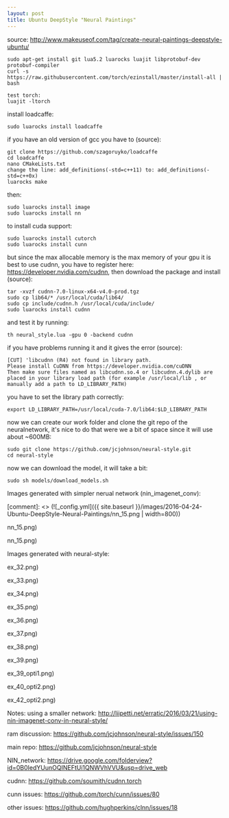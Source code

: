 ```yaml
---
layout: post
title: Ubuntu DeepStyle "Neural Paintings"
---
```


source: http://www.makeuseof.com/tag/create-neural-paintings-deepstyle-ubuntu/

    sudo apt-get install git lua5.2 luarocks luajit libprotobuf-dev protobuf-compiler
    curl -s https://raw.githubusercontent.com/torch/ezinstall/master/install-all | bash

    test torch:
    luajit -ltorch

install loadcaffe:

    sudo luarocks install loadcaffe

if you have an old version of gcc you have to (source):

    git clone https://github.com/szagoruyko/loadcaffe
    cd loadcaffe
    nano CMakeLists.txt
    change the line: add_definitions(-std=c++11) to: add_definitions(-std=c++0x)
    luarocks make

then:

    sudo luarocks install image
    sudo luarocks install nn

to install cuda support:

    sudo luarocks install cutorch
    sudo luarocks install cunn

but since the max allocable memory is the max memory of your gpu it is best to use cudnn, you have to register here: https://developer.nvidia.com/cudnn, then download the package and install (source):

    tar -xvzf cudnn-7.0-linux-x64-v4.0-prod.tgz
    sudo cp lib64/* /usr/local/cuda/lib64/
    sudo cp include/cudnn.h /usr/local/cuda/include/
    sudo luarocks install cudnn

and test it by running:

    th neural_style.lua -gpu 0 -backend cudnn

if you have problems running it and it gives the error (source):

    [CUT] 'libcudnn (R4) not found in library path.
    Please install CuDNN from https://developer.nvidia.com/cuDNN
    Then make sure files named as libcudnn.so.4 or libcudnn.4.dylib are placed in your library load path (for example /usr/local/lib , or manually add a path to LD_LIBRARY_PATH)

you have to set the library path correctly:

    export LD_LIBRARY_PATH=/usr/local/cuda-7.0/lib64:$LD_LIBRARY_PATH

now we can create our work folder and clone the git repo of the neuralnetwork,
it's nice to do that were we a bit of space since it will use about ~600MB:

    sudo git clone https://github.com/jcjohnson/neural-style.git
    cd neural-style

now we can download the model, it will take a bit:

    sudo sh models/download_models.sh

Images generated with simpler nerual network (nin_imagenet_conv):

[comment]: <> (![_config.yml]({{ site.baseurl }}/images/2016-04-24-Ubuntu-DeepStyle-Neural-Paintings/nn_15.png | width=800))

nn_15.png)

nn_15.png)

Images generated with neural-style:

ex_32.png)

ex_33.png)

ex_34.png)

ex_35.png)

ex_36.png)

ex_37.png)

ex_38.png)

ex_39.png)

ex_39_opti1.png)

ex_40_opti2.png)

ex_42_opti2.png)


Notes:
using a smaller network: http://liipetti.net/erratic/2016/03/21/using-nin-imagenet-conv-in-neural-style/

ram discussion: https://github.com/jcjohnson/neural-style/issues/150

main repo: https://github.com/jcjohnson/neural-style

NIN_network: https://drive.google.com/folderview?id=0B0IedYUunOQINEFtUi1QNWVhVVU&usp=drive_web

cudnn: https://github.com/soumith/cudnn.torch

cunn issues: https://github.com/torch/cunn/issues/80

other issues: https://github.com/hughperkins/clnn/issues/18
